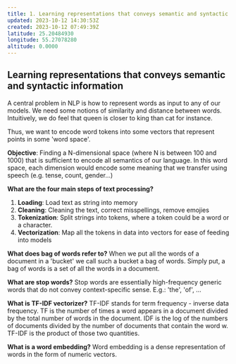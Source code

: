 ```yaml
---
title: 1. Learning representations that conveys semantic and syntactic information
updated: 2023-10-12 14:30:53Z
created: 2023-10-12 07:49:39Z
latitude: 25.20484930
longitude: 55.27078280
altitude: 0.0000
---
```


## Learning representations that conveys semantic and syntactic information
A central problem in NLP is how to represent words as input to any of our models. We need some notions of similarity and distance between words. Intuitively, we do feel that queen is closer to king than cat for instance.

Thus, we want to encode word tokens into some vectors that represent points in some 'word space'.

**Objective**: Finding a N-dimensional space (where N is between 100 and 1000) that is sufficient to encode all semantics of our language. In this word space, each dimension would encode some meaning that we transfer using speech (e.g. tense, count, gender...)

**What are the four main steps of text processing?**
1. **Loading**: Load text as string into memory 
2. **Cleaning**: Cleaning the text, correct misspellings, remove emojies
3. **Tokenization**: Split strings into tokens, where a token could be a word or a character.
4. **Vectorization**: Map all the tokens in data into vectors for ease of feeding into models

**What does bag of words refer to?**
When we put all the words of a document in a 'bucket' we call such a bucket a bag of words. Simply put, a bag of words is a set of all the words in a document.

**What are stop words?**
Stop words are essentially high-frequency generic words that do not convey context-specific sense. E.g.: 'the', 'of', ...

**What is TF-IDF vectorizer?**
TF-IDF stands for term frequency - inverse data frequency. TF is the number of times a word appears in a document divided by the total number of words in the document. IDF is the log of the numbers of documents divided by the number of documents that contain the word w. TF-IDF is the product of those two quantities.

**What is a word embedding?**
Word embedding is a dense representation of words in the form of numeric vectors.